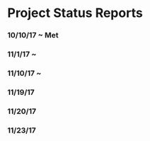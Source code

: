 # Project Status Reports

### 10/10/17 ~ Met

### 11/1/17 ~


### 11/10/17 ~

### 11/19/17

### 11/20/17

### 11/23/17
